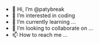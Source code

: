 - 👋 Hi, I’m @patybreak
- 👀 I’m interested in coding 
- 🌱 I’m currently learning ...
- 💞️ I’m looking to collaborate on ...
- 📫 How to reach me ...

<!---
patybreak/patybreak is a ✨ special ✨ repository because its `README.md` (this file) appears on your GitHub profile.
You can click the Preview link to take a look at your changes.
--->
